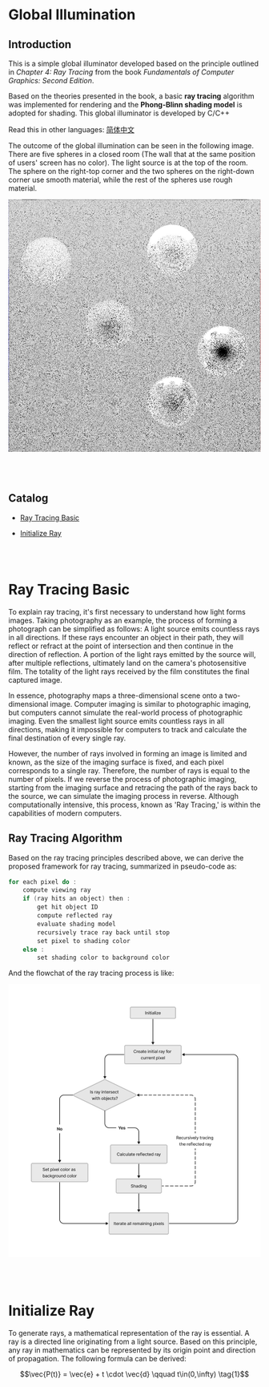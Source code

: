 # Global Illumination

## Introduction

This is a simple global illuminator developed based on the principle outlined in *Chapter 4: Ray Tracing* from the book *Fundamentals of Computer Graphics: Second Edition*. 

Based on the theories presented in the book, a basic **ray tracing** algorithm was implemented for rendering and the **Phong-Blinn shading model** is adopted for shading. This global illuminator is developed by C/C++


Read this in other languages:
[简体中文](https://blog.csdn.net/qq_29169285/article/details/117327116)

The outcome of the global illumination can be seen in the following image. There are five spheres in a closed room (The wall that at the same position of users' screen has no color). The light source is at the top of the room. The sphere on the right-top corner and the two spheres on the right-down corner use smooth material, while the rest of the spheres use rough material.

![Outcome](./Outcome.jpg)




<br></br>

## Catalog

+ [Ray Tracing Basic](#RayTracing)

+ [Initialize Ray](#InitializeRay)




<br></br>
<a id="RayTracing"></a>

# Ray Tracing Basic

To explain ray tracing, it's first necessary to understand how light forms images. Taking photography as an example, the process of forming a photograph can be simplified as follows: A light source emits countless rays in all directions. If these rays encounter an object in their path, they will reflect or refract at the point of intersection and then continue in the direction of reflection. A portion of the light rays emitted by the source will, after multiple reflections, ultimately land on the camera's photosensitive film. The totality of the light rays received by the film constitutes the final captured image.

In essence, photography maps a three-dimensional scene onto a two-dimensional image. Computer imaging is similar to photographic imaging, but computers cannot simulate the real-world process of photographic imaging. Even the smallest light source emits countless rays in all directions, making it impossible for computers to track and calculate the final destination of every single ray.

However, the number of rays involved in forming an image is limited and known, as the size of the imaging surface is fixed, and each pixel corresponds to a single ray. Therefore, the number of rays is equal to the number of pixels. If we reverse the process of photographic imaging, starting from the imaging surface and retracing the path of the rays back to the source, we can simulate the imaging process in reverse. Although computationally intensive, this process, known as 'Ray Tracing,' is within the capabilities of modern computers.

## Ray Tracing Algorithm

Based on the ray tracing principles described above, we can derive the proposed framework for ray tracing, summarized in pseudo-code as:

```java
for each pixel do :
    compute viewing ray
    if (ray hits an object) then :
        get hit object ID
        compute reflected ray 
        evaluate shading model
        recursively trace ray back until stop
        set pixel to shading color
    else :
        set shading color to background color
```

And the flowchat of the ray tracing process is like:

<img src="./Documents/Images/RayTracing.png" width="750px" >





<br></br>
<a id="InitializeRay"></a>

# Initialize Ray


To generate rays, a mathematical representation of the ray is essential. A ray is a directed line originating from a light source. Based on this principle, any ray in mathematics can be represented by its origin point and direction of propagation. The following formula can be derived:

$$\vec{P(t)} = \vec{e} + t \cdot \vec{d}  \qquad  t\in(0,\infty) \tag{1}$$